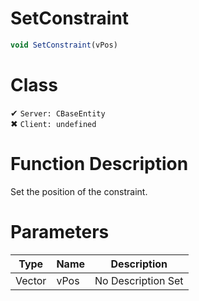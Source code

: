 # SetConstraint
```js
void SetConstraint(vPos)
```
# Class
✔ `Server: CBaseEntity`  
✖ `Client: undefined`  

# Function Description
Set the position of the constraint.
# Parameters
Type|Name|Description
--|--|--
Vector|vPos|No Description Set
